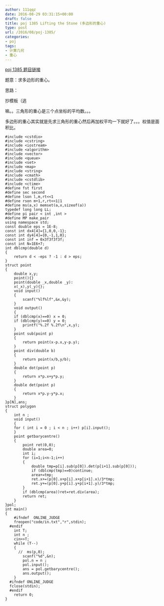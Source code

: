 ```yaml
---
author: 111qqz
date: 2016-08-29 03:31:15+00:00
draft: false
title: poj 1385 Lifting the Stone (多边形的重心)
type: post
url: /2016/08/poj-1385/
categories:
- poj
tags:
- 计算几何
- 重心
---
```


[poj 1385 题目链接](http://poj.org/problem?id=1385)

题意：求多边形的重心。

思路：

抄模板（逃











嘛。。三角形的重心是三个点坐标的平均数。。。

多边形的重心其实就是先求三角形的重心然后再加权平均一下就好了。。。权值是面积比。

    
    #include <cstdio>
    #include <cstring>
    #include <iostream>
    #include <algorithm>
    #include <vector>
    #include <queue>
    #include <set>
    #include <map>
    #include <string>
    #include <cmath>
    #include <cstdlib>
    #include <ctime>
    #define fst first
    #define sec second
    #define lson l,m,rt<<1
    #define rson m+1,r,rt<<1|1
    #define ms(a,x) memset(a,x,sizeof(a))
    typedef long long LL;
    #define pi pair < int ,int >
    #define MP make_pair
    using namespace std;
    const double eps = 1E-8;
    const int dx4[4]={1,0,0,-1};
    const int dy4[4]={0,-1,1,0};
    const int inf = 0x3f3f3f3f;
    const int N=1E6+7;
    int dblcmp(double d)
    {
        return d < -eps ? -1 : d > eps;
    }
    struct point
    {
        double x,y;
        point(){}
        point(double _x,double _y):
        x(_x),y(_y){};
        void input()
        {
            scanf("%lf%lf",&x,&y);
        }
        void output()
        {
    	if (dblcmp(x)==0) x = 0;
    	if (dblcmp(y)==0) y = 0;
            printf("%.2f %.2f\n",x,y);
        }
        point sub(point p)
        {
            return point(x-p.x,y-p.y);
        }
        point div(double b)
        {
            return point(x/b,y/b);
        }
        double dot(point p)
        {
            return x*p.x+y*p.y;
        }
        double det(point p)
        {
            return x*p.y-y*p.x;
        }
    }p[N],ans;
    struct polygon
    {
        int n ;
        void input()
        {
    	for ( int i = 0 ; i < n ; i++) p[i].input();
        }
        point getbarycentre()
        {
            point ret(0,0);
            double area=0;
            int i;
            for (i=1;i<n-1;i++)
            {
                double tmp=p[i].sub(p[0]).det(p[i+1].sub(p[0]));
                if (dblcmp(tmp)==0)continue;
                area+=tmp;
                ret.x+=(p[0].x+p[i].x+p[i+1].x)/3*tmp;
                ret.y+=(p[0].y+p[i].y+p[i+1].y)/3*tmp;
            }
            if (dblcmp(area))ret=ret.div(area);
            return ret;
        }
    }pol;
    int main()
    {
    	#ifndef  ONLINE_JUDGE 
    	freopen("code/in.txt","r",stdin);
      #endif
    	int T;
    	int n ;
    	cin>>T;
    	while (T--)
    	{
    	  //  ms(p,0);
    	    scanf("%d",&n);
    	    pol.n = n ;
    	    pol.input();
    	    ans = pol.getbarycentre();
    	    ans.output();
    	}
      #ifndef ONLINE_JUDGE  
      fclose(stdin);
      #endif
        return 0;
    }
    



